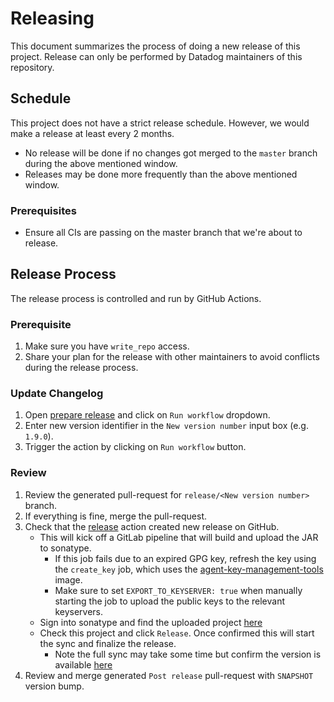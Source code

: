 # Releasing

This document summarizes the process of doing a new release of this project.
Release can only be performed by Datadog maintainers of this repository.

## Schedule
This project does not have a strict release schedule. However, we would make a release at least every 2 months.
  - No release will be done if no changes got merged to the `master` branch during the above mentioned window.
  - Releases may be done more frequently than the above mentioned window.

### Prerequisites
- Ensure all CIs are passing on the master branch that we're about to release.

## Release Process

The release process is controlled and run by GitHub Actions.

### Prerequisite

1. Make sure you have `write_repo` access.
1. Share your plan for the release with other maintainers to avoid conflicts during the release process.

### Update Changelog

1. Open [prepare release](https://github.com/DataDog/datadog-api-client-java/actions/workflows/prepare_release.yml) and click on `Run workflow` dropdown.
1. Enter new version identifier in the `New version number` input box (e.g. `1.9.0`).
1. Trigger the action by clicking on `Run workflow` button.

### Review

1. Review the generated pull-request for `release/<New version number>` branch.
1. If everything is fine, merge the pull-request.
1. Check that the [release](https://github.com/DataDog/datadog-api-client-java/actions/workflows/release.yml) action created new release on GitHub.
    - This will kick off a GitLab pipeline that will build and upload the JAR to sonatype.
      - If this job fails due to an expired GPG key, refresh the key using the `create_key` job, which uses the [agent-key-management-tools](https://github.com/DataDog/agent-key-management-tools/blob/master/gpg/README.md) image.
      - Make sure to set `EXPORT_TO_KEYSERVER: true` when manually starting the job to upload the public keys to the relevant keyservers.
    - Sign into sonatype and find the uploaded project [here](https://oss.sonatype.org/#stagingRepositories)
    - Check this project and click `Release`. Once confirmed this will start the sync and finalize the release.
      - Note the full sync may take some time but confirm the version is available [here](https://repo1.maven.org/maven2/com/datadoghq/datadog-api-client/)
1. Review and merge generated `Post release` pull-request with `SNAPSHOT` version bump.
